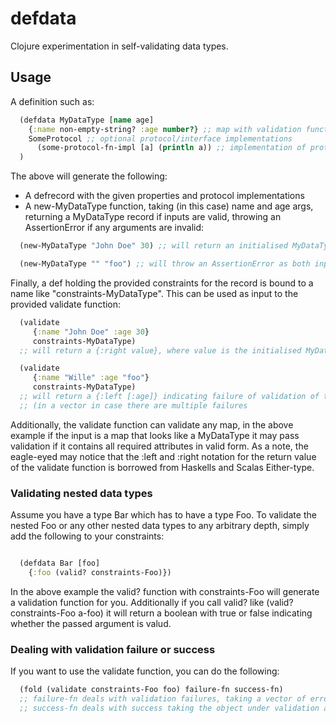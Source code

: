 defdata
=======

Clojure experimentation in self-validating data types.

## Usage

A definition such as:

```clojure
  (defdata MyDataType [name age] 
    {:name non-empty-string? :age number?} ;; map with validation functions for each key in a concrete instance
    SomeProtocol ;; optional protocol/interface implementations
      (some-protocol-fn-impl [a] (println a)) ;; implementation of protocol functions
  )
```

The above will generate the following:
* A defrecord with the given properties and protocol implementations
* A new-MyDataType function, taking (in this case) name and age args, returning a MyDataType record if inputs are valid, throwing an AssertionError if any arguments are invalid:

```clojure
  (new-MyDataType "John Doe" 30) ;; will return an initialised MyDataType record

  (new-MyDataType "" "foo") ;; will throw an AssertionError as both inputs are invalid
```

Finally, a def holding the provided constraints for the record is bound to a name like "constraints-MyDataType". This can be used as input to the provided validate function:

```clojure
  (validate 
     {:name "John Doe" :age 30} 
     constraints-MyDataType) 
  ;; will return a {:right value}, where value is the initialised MyDataType

  (validate
     {:name "Wille" :age "foo"}
     constraints-MyDataType) 
  ;; will return a {:left [:age]} indicating failure of validation of the age attribute 
  ;; (in a vector in case there are multiple failures
```
Additionally, the validate function can validate any map, in the above example if the input is a map that looks like a MyDataType it may pass validation if it contains all required attributes in valid form.
As a note, the eagle-eyed may notice that the :left and :right notation for the return value of the validate function is borrowed from Haskells and Scalas Either-type.

### Validating nested data types

Assume you have a type Bar which has to have a type Foo. To validate the nested Foo or any other nested data types to any arbitrary depth, simply add the following to your constraints:

```clojure

  (defdata Bar [foo]
    {:foo (valid? constraints-Foo)})
```
In the above example the valid? function with constraints-Foo will generate a validation function for you. Additionally if you call valid? like (valid? constraints-Foo a-foo) it will return a boolean with true or false indicating whether the passed argument is valud.

### Dealing with validation failure or success

If you want to use the validate function, you can do the following:

```clojure
  (fold (validate constraints-Foo foo) failure-fn success-fn)
  ;; failure-fn deals with validation failures, taking a vector of error keys
  ;; success-fn deals with success taking the object under validation as its argument
  
```
